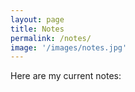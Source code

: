```yaml
---
layout: page
title: Notes
permalink: /notes/
image: '/images/notes.jpg'
---
```


Here are my current notes: